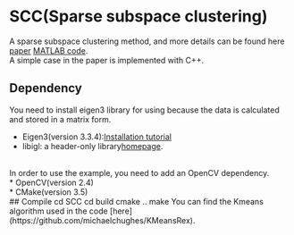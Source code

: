 # SCC(Sparse subspace clustering)
A sparse subspace clustering method, and more details can be found here [paper](https://ieeexplore.ieee.org/abstract/document/6482137/) [MATLAB code](http://www.vision.jhu.edu/code/).<br>
A simple case in the paper is implemented with C++.<br>
## Dependency
You need to install eigen3 library for using because the data is calculated and stored in a matrix form.<br>
* Eigen3(version 3.3.4):[Installation tutorial](http://eigen.tuxfamily.org/index.php?title=Main_Page)<br>
* libigl: a header-only library[homepage](https://github.com/libigl/libigl).<br>
<br>
In order to use the example, you need to add an OpenCV dependency.<br>
* OpenCV(version 2.4)<br>
* CMake(version 3.5)<br>
## Compile
    cd SCC
    cd build
    cmake ..
    make
You can find the Kmeans algorithm used in the code [here](https://github.com/michaelchughes/KMeansRex).
